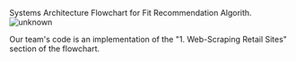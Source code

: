 Systems Architecture Flowchart for Fit Recommendation Algorith. 
![unknown](https://github.com/amsalgilani/HTG/assets/38839159/b6df3267-f973-461f-97ce-5f7aa2fd8bdb)

Our team's code is an implementation of the "1. Web-Scraping Retail Sites" section of the flowchart. 
